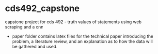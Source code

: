 # cds492_capstone
capstone project for cds 492 - truth values of statements using web scraping and a cnn

- paper folder contains latex files for the technical paper introducing the problem, a literature review, and an explanation as to how the data will be gathered and used.

